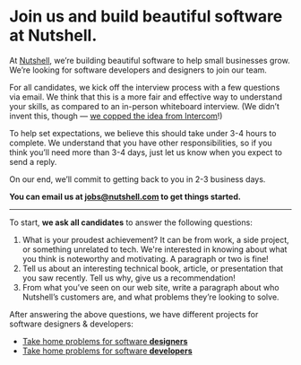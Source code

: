 # Join us and build beautiful software at Nutshell.

At [Nutshell](https://www.nutshell.com/), we’re building beautiful software to help small businesses grow. We’re looking for software developers and designers to join our team.

For all candidates, we kick off the interview process with a few questions via email. We think that this is a more fair and effective way to understand your skills, as compared to an in-person whiteboard interview. (We didn’t invent this, though — [we copped the idea from Intercom](https://blog.intercom.com/how-we-hire-engineers-part-1/)!)

To help set expectations, we believe this should take under 3-4 hours to complete. We understand that you have other responsibilities, so if you think you’ll need more than 3-4 days, just let us know when you expect to send a reply.

On our end, we’ll commit to getting back to you in 2-3 business days.

**You can email us at [jobs@nutshell.com](mailto:jobs@nutshell.com) to get things started.**

---

To start, **we ask all candidates** to answer the following questions:

1. What is your proudest achievement? It can be from work, a side project, or something unrelated to tech. We're interested in knowing about what you think is noteworthy and motivating. A paragraph or two is fine!
2. Tell us about an interesting technical book, article, or presentation that you saw recently. Tell us why, give us a recommendation!
3. From what you’ve seen on our web site, write a paragraph about who Nutshell’s customers are, and what problems they’re looking to solve.

After answering the above questions, we have different projects for software designers & developers:

- [Take home problems for software **designers**](designer-questions.md)
- [Take home problems for software **developers**](developer-questions.md)
